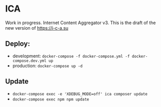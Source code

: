 # ICA
Work in progress. Internet Content Aggregator v3.
This is the draft of the new version of https://i-c-a.su

## Deploy: 
- development: `docker-compose -f docker-compose.yml -f docker-compose.dev.yml up`
- production: `docker-compose up -d`

## Update
- `docker-compose exec -e 'XDEBUG_MODE=off' ica composer update`
- `docker-compose exec npm npm update`
